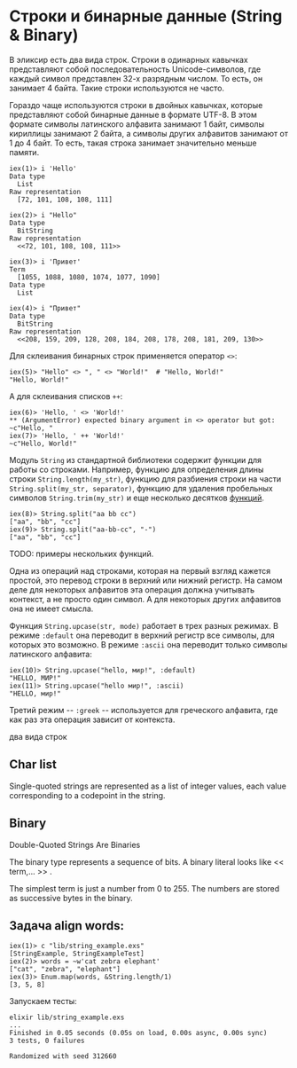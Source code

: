 # Строки и бинарные данные (String & Binary)

В эликсир есть два вида строк. Строки в одинарных кавычках представляют собой последовательность Unicode-символов, где каждый символ представлен 32-х разрядным числом. То есть, он занимает 4 байта. Такие строки используются не часто.

Гораздо чаще используются строки в двойных кавычках, которые представляют собой бинарные данные в формате UTF-8. В этом формате символы латинского алфавита занимают 1 байт, символы кириллицы занимают 2 байта, а символы других алфавитов занимают от 1 до 4 байт. То есть, такая строка занимает значительно меньше памяти.

```elixir-iex
iex(1)> i 'Hello'
Data type
  List
Raw representation
  [72, 101, 108, 108, 111]

iex(2)> i "Hello"
Data type
  BitString
Raw representation
  <<72, 101, 108, 108, 111>>

iex(3)> i 'Привет'
Term
  [1055, 1088, 1080, 1074, 1077, 1090]
Data type
  List

iex(4)> i "Привет"
Data type
  BitString
Raw representation
  <<208, 159, 209, 128, 208, 184, 208, 178, 208, 181, 209, 130>>
```

Для склеивания бинарных строк применяется оператор `<>`:

```elixir-iex
iex(5)> "Hello" <> ", " <> "World!"  # "Hello, World!"
"Hello, World!"
```

А для склеивания списков `++`:

```elixir-iex
iex(6)> 'Hello, ' <> 'World!'
** (ArgumentError) expected binary argument in <> operator but got: ~c"Hello, "
iex(7)> 'Hello, ' ++ 'World!'
~c"Hello, World!"
```

Модуль `String` из стандартной библиотеки содержит функции для работы со строками. Например, функцию для определения длины строки `String.length(my_str)`, функцию для разбиения строки на части `String.split(my_str, separator)`, функцию для удаления пробельных символов `String.trim(my_str)` и еще несколько десятков [функций](https://hexdocs.pm/elixir/1.12/String.html#functions).

```
iex(8)> String.split("aa bb cc")
["aa", "bb", "cc"]
iex(9)> String.split("aa-bb-cc", "-")
["aa", "bb", "cc"]
```

TODO: примеры нескольких функций.

Одна из операций над строками, которая на первый взгляд кажется простой, это перевод строки в верхний или нижний регистр. На самом деле для некоторых алфавитов эта операция должна учитывать контекст, а не просто один символ. А для некоторых других алфавитов она не имеет смысла.

Функция `String.upcase(str, mode)` работает в трех разных режимах. В режиме `:default` она переводит в верхний регистр все символы, для которых это возможно. В режиме `:ascii` она переводит только символы латинского алфавита:

```
iex(10)> String.upcase("hello, мир!", :default)
"HELLO, МИР!"
iex(11)> String.upcase("hello мир!", :ascii)
"HELLO, мир!"
```

Третий режим -- `:greek` -- используется для греческого алфавита, где как раз эта операция зависит от контекста.

два вида строк

## Char list

Single-quoted strings are represented as a list of integer values,
each value corresponding to a codepoint in the string.

## Binary

Double-Quoted Strings Are Binaries

The binary type represents a sequence of bits.
A binary literal looks like << term,... >> .

The simplest term is just a number from 0 to 255.
The numbers are stored as successive bytes in the binary.

## Задача align words:

```elixir-iex
iex(1)> c "lib/string_example.exs"
[StringExample, StringExampleTest]
iex(2)> words = ~w'cat zebra elephant'
["cat", "zebra", "elephant"]
iex(3)> Enum.map(words, &String.length/1)
[3, 5, 8]
```

Запускаем тесты:

```shell
elixir lib/string_example.exs
...
Finished in 0.05 seconds (0.05s on load, 0.00s async, 0.00s sync)
3 tests, 0 failures

Randomized with seed 312660
```
